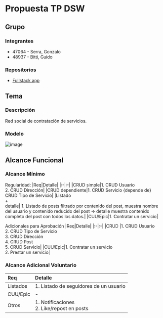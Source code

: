 # Propuesta TP DSW

## Grupo
### Integrantes
* 47064 - Serra, Gonzalo
* 48937 - Bitti, Guido

### Repositorios
* [Fullstack app](https://github.com/tonchiserra/services-tp-dsw)

## Tema
### Descripción
Red social de contratación de servicios.

### Modelo
![image](https://github.com/tonchiserra/services-tp-dsw/assets/103657441/612afb97-b15d-44c5-8ff4-aaf08102d6ca)

## Alcance Funcional 

### Alcance Mínimo

Regularidad:
|Req|Detalle|
|:-|:-|
|CRUD simple|1. CRUD Usuario<br>2. CRUD Dirección|
|CRUD dependiente|1. CRUD Servicio {depende de} CRUD Tipo de Servicio|
|Listado<br>+<br>detalle| 1. Listado de posts filtrado por contenido del post, muestra nombre del usuario y contenido reducido del post => detalle muestra contenido completo del post con todos los datos.|
|CUU/Epic|1. Contratar un servicio|


Adicionales para Aprobación
|Req|Detalle|
|:-|:-|
|CRUD |1. CRUD Usuario<br>2. CRUD Tipo de Servicio<br>3. CRUD Dirección<br>4. CRUD Post<br>5. CRUD Servicio|
|CUU/Epic|1. Contratar un servicio<br>2. Prestar un servicio|


### Alcance Adicional Voluntario

|Req|Detalle|
|:-|:-|
|Listados |1. Listado de seguidores de un usuario|
|CUU/Epic|-|
|Otros|1. Notificaciones<br> 2. Like/repost en posts|
